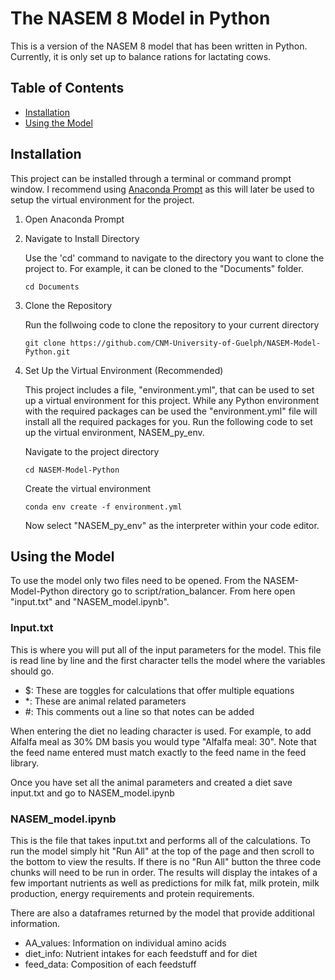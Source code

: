 # The NASEM 8 Model in Python

This is a version of the NASEM 8 model that has been written in Python. Currently, it is only set up to balance rations for lactating cows. 

## Table of Contents
- [Installation](#installation)
- [Using the Model](#using-the-model)


## Installation 

This project can be installed through a terminal or command prompt window. I recommend using [Anaconda Prompt](https://docs.conda.io/en/latest/miniconda.html) as this will later be used
to setup the virtual environment for the project. 

1. Open Anaconda Prompt
2. Navigate to Install Directory

   Use the 'cd' command to navigate to the directory you want to clone the project to. For example, it can be cloned to the "Documents" folder.
   ```
   cd Documents
   ```
3. Clone the Repository

    Run the follwoing code to clone the repository to your current directory
    ```
    git clone https://github.com/CNM-University-of-Guelph/NASEM-Model-Python.git
    ```

4. Set Up the Virtual Environment (Recommended)    

    This project includes a file, "environment.yml", that can be used to set up a virtual environment for this project. While any Python environment with the required packages can be used
    the "environment.yml" file will install all the required packages for you. Run the following code to set up the virtual environment, NASEM_py_env. 

    Navigate to the project directory
    ```
    cd NASEM-Model-Python
    ```
    Create the virtual environment
    ```
    conda env create -f environment.yml
    ```

    Now select "NASEM_py_env" as the interpreter within your code editor.
    

## Using the Model
To use the model only two files need to be opened. From the NASEM-Model-Python directory go to script/ration_balancer. From here open "input.txt" and "NASEM_model.ipynb".

### Input.txt
This is where you will put all of the input parameters for the model. This file is read line by line and the first character tells the model where the variables should go. 

- $: These are toggles for calculations that offer multiple equations
- *: These are animal related parameters
- #: This comments out a line so that notes can be added

When entering the diet no leading character is used. For example, to add Alfalfa meal as 30% DM basis you would type "Alfalfa meal: 30".
Note that the feed name entered must match exactly to the feed name in the feed library.

Once you have set all the animal parameters and created a diet save input.txt and go to NASEM_model.ipynb

### NASEM_model.ipynb
This is the file that takes input.txt and performs all of the calculations. To run the model simply hit "Run All" at the top of the page and then scroll to the bottom to view the results. If there is no "Run All" button the three code chunks will need to be run in order. The results will display the intakes of a few important nutrients as well as predictions for milk fat, milk protein, milk production, energy requirements and protein requirements.

There are also a dataframes returned by the model that provide additional information.
- AA_values: Information on individual amino acids
- diet_info: Nutrient intakes for each feedstuff and for diet
- feed_data: Composition of each feedstuff
